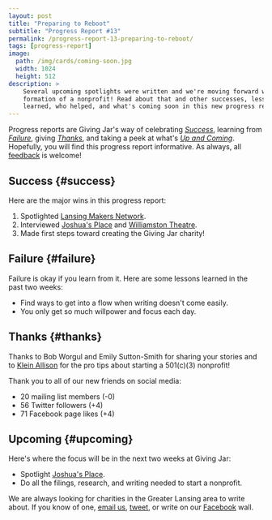 ```yaml
---
layout: post
title: "Preparing to Reboot"
subtitle: "Progress Report #13"
permalink: /progress-report-13-preparing-to-reboot/
tags: [progress-report]
image:
  path: /img/cards/coming-soon.jpg
  width: 1024
  height: 512
description: >
    Several upcoming spotlights were written and we're moving forward with the
    formation of a nonprofit! Read about that and other successes, lessons
    learned, who helped, and what's coming soon in this new progress report.
---
```


Progress reports are Giving Jar's way of celebrating *[Success][1]*, learning from *[Failure][2]*, giving *[Thanks][3]*, and taking a peek at what's *[Up and Coming][4]*. Hopefully, you will find this progress report informative. As always, all [feedback][5] is welcome!

## Success {#success}

Here are the major wins in this progress report:

1. Spotlighted [Lansing Makers Network][8].
2. Interviewed [Joshua's Place][9] and [Williamston Theatre][10].
3. Made first steps toward creating the Giving Jar charity!

## Failure {#failure}

Failure is okay if you learn from it. Here are some lessons learned in the past two weeks:

* Find ways to get into a flow when writing doesn't come easily.
* You only get so much willpower and focus each day.

## Thanks {#thanks}

Thanks to Bob Worgul and Emily Sutton-Smith for sharing your stories and to [Klein Allison][11] for the pro tips about starting a 501(c)(3) nonprofit!

Thank you to all of our new friends on social media:

* 20 mailing list members (-0)
* 56 Twitter followers (+4)
* 71 Facebook page likes (+4)

## Upcoming {#upcoming}

Here's where the focus will be in the next two weeks at Giving Jar:

* Spotlight [Joshua's Place][9].
* Do all the filings, research, and writing needed to start a nonprofit.

We are always looking for charities in the Greater Lansing area to write about. If you know of one, [email us][5], [tweet][6], or write on our [Facebook][7] wall.



[1]: #success "Success Section"
[2]: #failure "Failure Section"
[3]: #thanks "Thanks Section"
[4]: #upcoming "Upcoming Section"
[5]: mailto:hello@givingjar.org "Email Giving Jar"
[6]: https://twitter.com/givingjar "Giving Jar on Twitter"
[7]: https://www.facebook.com/givingjarorg "Giving Jar on Facebook"
[8]: /charity-spotlight-lansing-makers-network/ "Lansing Makers Network Spotlight"
[9]: http://www.joshuasplaceinc.org/ "Joshua's Place Homepage"
[10]: http://www.williamstontheatre.org/ "Williamston Theatre Homepage"
[11]: http://gutweinlaw.com/klein-k-allison "Klein Allison, Attorney at Gutwein Law"
